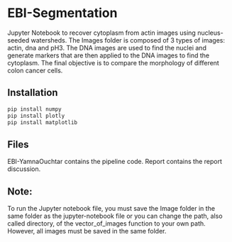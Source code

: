 # EBI-Segmentation

Jupyter Notebook to recover cytoplasm from actin images using nucleus-seeded watersheds. The Images folder is composed of 3 types of images: actin, dna and pH3. The DNA images are used to find the nuclei and generate markers that are then applied to the DNA images to find the cytoplasm. The final objective is to compare the morphology of different colon cancer cells.

## Installation
```bash
pip install numpy
pip install plotly
pip install matplotlib
```

## Files

EBI-YamnaOuchtar contains the pipeline code.
Report contains the report discussion.

## Note:
To run the Jupyter notebook file, you must save the Image folder in the same folder as the jupyter-notebook file or you can change the path, also called directory, of the vector_of_images function to your own path. However, all images must be saved in the same folder.  
  
